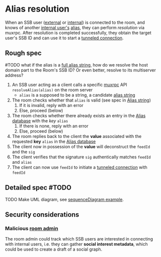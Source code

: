 # Alias resolution

When an SSB user ([external](../Stakeholders/External%20user.md) or [internal](../Stakeholders/Internal%20user.md)) is connected to the room, and knows of another [internal user's](../Stakeholders/Internal%20user.md) [alias](Alias%20string.md), they can perform *resolution* via muxrpc. After resolution is completed successfully, they obtain the target user's SSB ID and can use it to start a [tunneled connection](../Participation/Tunneled%20connection.md).

## Rough spec

#TODO what if the alias is a [full alias string](Full%20alias%20string.md), how do we resolve the host domain part to the Room's SSB ID? Or even better, resolve to its multiserver address?

1. An SSB user acting as a client calls a specific [muxrpc](https://github.com/ssb-js/muxrpc/) API `resolveAlias(alias)` on the room server
    - `alias` is a supposed to be a string, a candidate [alias string](Alias%20string.md)
1. The room checks whether that `alias` is valid (see spec in [Alias string](Alias%20string.md))
	1. If it is invalid, reply with an error
	1. Else, proceed (below)
1. The room checks whether there already exists an entry in the [Alias database](Alias%20database.md) with the *key* `alias`
	1. If there is none, reply with an error
	1. Else, proceed (below)
1. The room replies back to the client the **value** associated with the requested **key** `alias` in the [Alias database](Alias%20database.md)
1. The client now in possession of the **value** will deconstruct the `feedId` and the `sig`
1. The client verifies that the signature `sig` authentically matches `feedId` and `alias`
1. The client can now use `feedId` to initiate a [tunneled connection](../Participation/Tunneled%20connection.md) with `feedId`

## Detailed spec #TODO

TODO Make UML diagram, see [sequenceDiagram example](../Misc/sequenceDiagram%20example.md).

## Security considerations

### Malicious [room admin](../Stakeholders/Room%20admin.md)

The room admin could track which SSB users are interested in connecting with internal users, i.e. they can gather **social interest metadata**, which could be used to create a draft of a social graph.
